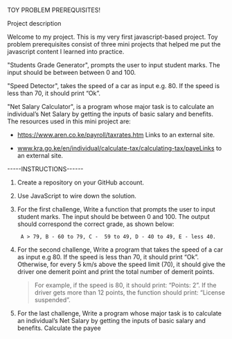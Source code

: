 TOY PROBLEM PREREQUISITES!

Project description

Welcome to my project. This is my very first javascript-based project. Toy problem prerequisites consist of three mini projects that helped me put the javascript content I learned into practice. 

"Students Grade Generator", prompts the user to input student marks. The input should be between between 0 and 100.

"Speed Detector", takes the speed of a car as input e.g. 80. If the speed is less than 70, it should print “Ok”.

"Net Salary Calculator", is  a program whose major task is to calculate an individual’s Net Salary by getting the inputs of basic salary and benefits. 
The resources used in this mini project are: 

- https://www.aren.co.ke/payroll/taxrates.htm Links to an external site.

- www.kra.go.ke/en/individual/calculate-tax/calculating-tax/payeLinks to an external site.


-----INSTRUCTIONS------
1. Create a repository on your GitHub account. 
<!-- NB: One folder, with 3-4 files for each solution. Please note that a single file should only hold one solution. -->

2. Use JavaScript to wire down the solution.

3. For the first challenge, Write a function that prompts the user to input student marks. The input should be between 0 and 100. The output should correspond the correct grade, as shown below: 

        A > 79, B - 60 to 79, C -  59 to 49, D - 40 to 49, E - less 40.

4. For the second challenge, Write a program that takes the speed of a car as input e.g 80. If the speed is less than 70, it should print “Ok”. Otherwise, for every 5 km/s above the speed limit (70), it should give the driver one demerit point and print the total number of demerit points.

    >For example, if the speed is 80, it should print: “Points: 2”. If the driver gets more than 12 points, the function should print: “License suspended”.

5. For the last challenge, Write a program whose major task is to calculate an individual’s Net Salary by getting the inputs of basic salary and benefits. Calculate the payee
